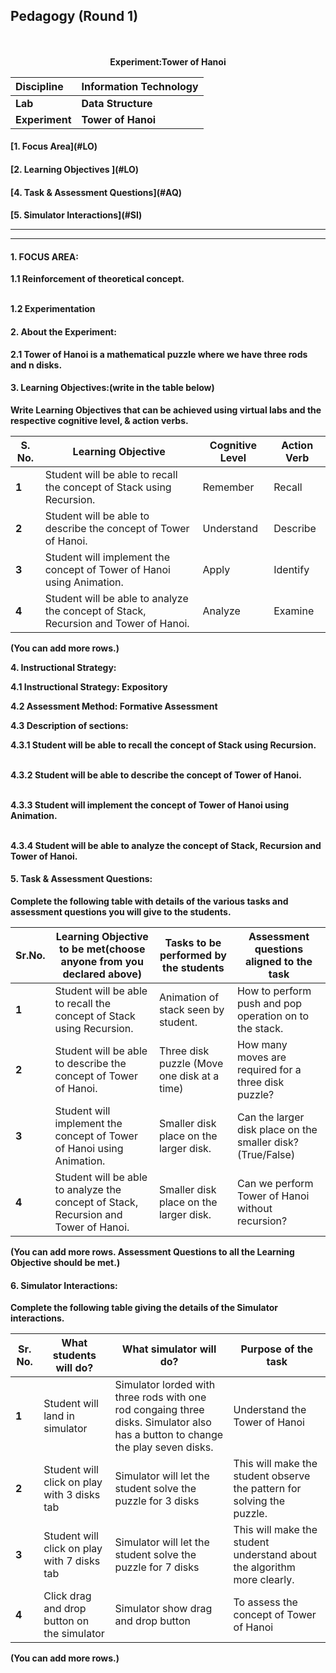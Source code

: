 ## Pedagogy (Round 1)
<p align="center">
<br>
<br>
<b> Experiment:Tower of Hanoi <a name="top"></a> <br>
</p>

<b>Discipline | <b>Information Technology
:--|:--|
<b> Lab | <b> Data Structure
<b> Experiment|     <b> Tower of Hanoi


<h4> [1. Focus Area](#LO)
<h4> [2. Learning Objectives ](#LO)
<h4> [4. Task & Assessment Questions](#AQ)
<h4> [5. Simulator Interactions](#SI)
<hr>

<a name="LO"></a>

****

#### 1. FOCUS AREA:

<!--[if !supportLists]-->1.1<!--[endif]--> Reinforcement of theoretical concept.

<br><!--[if !supportLists]-->1.2<!--[endif]--> Experimentation</br>

#### 2. About the Experiment:

<!--[if !supportLists]-->2.1<!--[endif]--> Tower of Hanoi is a mathematical puzzle where we have three rods and n disks.

#### 3. Learning Objectives:(write in the table below)

Write Learning Objectives that can be achieved using virtual labs and the respective cognitive level, & action verbs.

| **S. No.** | **Learning Objective**                                                              | **Cognitive Level** | **Action Verb** |
| ---------- | ----------------------------------------------------------------------------------- | ------------------- | --------------- |
| **1**      | Student will be able to recall the concept of Stack using Recursion.                | Remember            | Recall          |
| **2**      | Student will be able to describe the concept of Tower of Hanoi.                     | Understand          | Describe        |
| **3**      | Student will implement the concept of Tower of Hanoi using Animation.               | Apply               | Identify        |
| **4**      | Student will be able to analyze the concept of Stack, Recursion and Tower of Hanoi. | Analyze             | Examine         |

(You can add more rows.)

**4. Instructional Strategy:**

**4.1 Instructional Strategy: Expository**

**4.2 Assessment Method: Formative Assessment**

4.3 Description of sections:

<!--[if !supportLists]-->4.3.1<!--[endif]--> Student will be able to recall the concept of Stack using Recursion.

<br><!--[if !supportLists]-->4.3.2<!--[endif]--> Student will be able to describe the concept of Tower of Hanoi.</br>

<br><!--[if !supportLists]-->4.3.3<!--[endif]--> Student will implement the concept of Tower of Hanoi using Animation.</br>

<br><!--[if !supportLists]-->4.3.4<!--[endif]--> Student will be able to analyze the concept of Stack, Recursion and Tower of Hanoi.</br>

#### 5. Task & Assessment Questions:

Complete the following table with details of the various tasks and assessment questions you will give to the students.

| **Sr.No.** | **Learning Objective to be met**(choose anyone from you declared above)             | **Tasks to be performed by the students**   | **Assessment questions aligned to the task**                |
| ---------- | ----------------------------------------------------------------------------------- | ------------------------------------------- | ----------------------------------------------------------- |
| **1**      | Student will be able to recall the concept of Stack using Recursion.                | Animation of stack seen by student.         | How to perform push and pop operation on to the stack.      |
| **2**      | Student will be able to describe the concept of Tower of Hanoi.                     | Three disk puzzle (Move one disk at a time) | How many moves are required for a three disk puzzle?        |
| **3**      | Student will implement the concept of Tower of Hanoi using Animation.               | Smaller disk place on the larger disk.      | Can the larger disk place on the smaller disk? (True/False) |
| **4**      | Student will be able to analyze the concept of Stack, Recursion and Tower of Hanoi. | Smaller disk place on the larger disk.  | Can we perform Tower of Hanoi without recursion?            |

(You can add more rows. Assessment Questions to all the Learning Objective should be met.)

#### 6. Simulator Interactions:

**Complete the following table giving the details of the Simulator interactions.**

| **Sr. No.** | **What students will do?**                  | **What simulator will do?**                                                                                                     | **Purpose of the task**                                                 |
| ----------- | ------------------------------------------- | ------------------------------------------------------------------------------------------------------------------------------- | ----------------------------------------------------------------------- |
| **1**       | Student will land in simulator              | Simulator lorded with three rods with one rod congaing three disks. Simulator also has a button to change the play seven disks. | Understand the Tower of Hanoi                                           |
| **2**       | Student will click on play with 3 disks tab | Simulator will let the student solve the puzzle for 3 disks                                                                     | This will make the student observe the pattern for solving the puzzle.  |
| **3**       | Student will click on play with 7 disks tab | Simulator will let the student solve the puzzle for 7 disks                                                                     | This will make the student understand about the algorithm more clearly. |
| **4**       | Click drag and drop button on the simulator | Simulator show drag and drop button                                                                                             | To assess the concept of Tower of Hanoi                                 |

(You can add more rows.)


